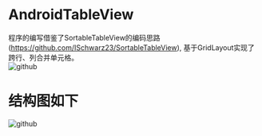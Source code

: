# AndroidTableView
程序的编写借鉴了SortableTableView的编码思路(https://github.com/ISchwarz23/SortableTableView), 基于GridLayout实现了跨行、列合并单元格。<br>
![github](https://github.com/WJKCharlie/AndroidTableView/raw/master/screenshot/1.png)

# 结构图如下
![github](https://github.com/WJKCharlie/AndroidTableView/raw/master/screenshot/2.png)
